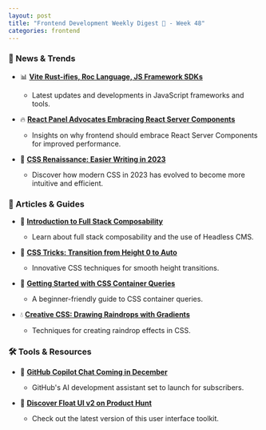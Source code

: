 ```yaml
---
layout: post
title: "Frontend Development Weekly Digest 📰 - Week 48"
categories: frontend
---
```


### 🌟 News & Trends

- 📊 **[Vite Rust-ifies, Roc Language, JS Framework SDKs](https://thenewstack.io/dev-news-vite-rust-ifies-roc-language-js-framework-sdks)**
  - Latest updates and developments in JavaScript frameworks and tools.

- 🔥 **[React Panel Advocates Embracing React Server Components](https://thenewstack.io/react-panel-frontend-should-embrace-react-server-components)**
  - Insights on why frontend should embrace React Server Components for improved performance.

- 🎨 **[CSS Renaissance: Easier Writing in 2023](https://www.smashingmagazine.com/2023/11/few-ways-css-easier-write-2023/)**
  - Discover how modern CSS in 2023 has evolved to become more intuitive and efficient.

### 📝 Articles & Guides

- 🧱 **[Introduction to Full Stack Composability](https://www.smashingmagazine.com/2023/11/introduction-full-stack-composability/)**
  - Learn about full stack composability and the use of Headless CMS.

- 🎨 **[CSS Tricks: Transition from Height 0 to Auto](https://dev.to/francescovetere/css-trick-transition-from-height-0-to-auto-21de)**
  - Innovative CSS techniques for smooth height transitions.

- 🧩 **[Getting Started with CSS Container Queries](https://developer.mozilla.org/en-US/docs/Web/CSS/CSS_Container_Queries)**
  - A beginner-friendly guide to CSS container queries.

- 💧 **[Creative CSS: Drawing Raindrops with Gradients](https://css-irl.info/drawing-raindrops-with-css-gradients-and-masks)**
  - Techniques for creating raindrop effects in CSS.

### 🛠 Tools & Resources

- 🤖 **[GitHub Copilot Chat Coming in December](https://www.blogdumoderateur.com/developpement/github-copilot-chat/)**
  - GitHub's AI development assistant set to launch for subscribers.

- 🎈 **[Discover Float UI v2 on Product Hunt](https://www.producthunt.com/posts/float-ui-v2)**
  - Check out the latest version of this user interface toolkit.
